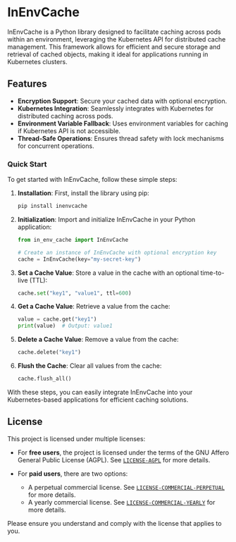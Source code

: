 # InEnvCache
InEnvCache is a Python library designed to facilitate caching across pods within an environment, leveraging the Kubernetes API for distributed cache management. This framework allows for efficient and secure storage and retrieval of cached objects, making it ideal for applications running in Kubernetes clusters.

## Features

- **Encryption Support**: Secure your cached data with optional encryption.
- **Kubernetes Integration**: Seamlessly integrates with Kubernetes for distributed caching across pods.
- **Environment Variable Fallback**: Uses environment variables for caching if Kubernetes API is not accessible.
- **Thread-Safe Operations**: Ensures thread safety with lock mechanisms for concurrent operations.

### Quick Start

To get started with InEnvCache, follow these simple steps:

1. **Installation**: First, install the library using pip:

    ```bash
    pip install inenvcache
    ```

2. **Initialization**: Import and initialize InEnvCache in your Python application:

    ```python
    from in_env_cache import InEnvCache

    # Create an instance of InEnvCache with optional encryption key
    cache = InEnvCache(key="my-secret-key")
    ```

3. **Set a Cache Value**: Store a value in the cache with an optional time-to-live (TTL):

    ```python
    cache.set("key1", "value1", ttl=600)
    ```

4. **Get a Cache Value**: Retrieve a value from the cache:

    ```python
    value = cache.get("key1")
    print(value)  # Output: value1
    ```

5. **Delete a Cache Value**: Remove a value from the cache:

    ```python
    cache.delete("key1")
    ```

6. **Flush the Cache**: Clear all values from the cache:

    ```python
    cache.flush_all()
    ```

With these steps, you can easily integrate InEnvCache into your Kubernetes-based applications for efficient caching solutions.
## License

This project is licensed under multiple licenses:

- For **free users**, the project is licensed under the terms of the GNU Affero General Public License (AGPL). See  [`LICENSE-AGPL`](LICENSE-AGPL) for more details.

- For **paid users**, there are two options:
    - A perpetual commercial license. See [`LICENSE-COMMERCIAL-PERPETUAL`](LICENSE-COMMERCIAL-PERPETUAL) for more details.
    - A yearly commercial license. See [`LICENSE-COMMERCIAL-YEARLY`](LICENSE-COMMERCIAL-YEARLY) for more details.

Please ensure you understand and comply with the license that applies to you.
